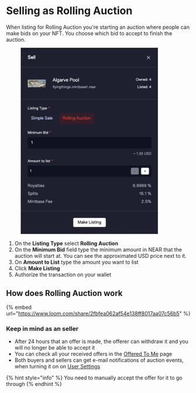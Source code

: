 # Selling as Rolling Auction

When listing for Rolling Auction you're starting an auction where people can make bids on your NFT. You choose which bid to accept to finish the auction.

<figure><img src="../../.gitbook/assets/Screenshot 2023-07-05 at 16.29.35.png" alt="" width="375"><figcaption></figcaption></figure>

1. On the **Listing Type** select **Rolling Auction**
2. On the **Minimum Bid** field type the minimum amount in NEAR that the auction will start at. You can see the approximated USD price next to it.
3. On **Amount to List** type the amount you want to list
4. Click **Make Listing**
5. Authorize the transaction on your wallet

## How does Rolling Auction work

{% embed url="https://www.loom.com/share/2fbfea062af54e138ff8017aa07c56b5" %}

### Keep in mind as an seller

* After 24 hours that an offer is made, the offerer can withdraw it and you will no longer be able to accept it
* You can check all your received offers in the [Offered To Me](https://www.mintbase.xyz/launchpad/offered-to-me/0) page
* Both buyers and sellers can get e-mail notifications of auction events, when turning it on on [User Settings](../../creator/getting-started/user-settings.md#notifications)

{% hint style="info" %}
You need to manually accept the offer for it to go through
{% endhint %}
